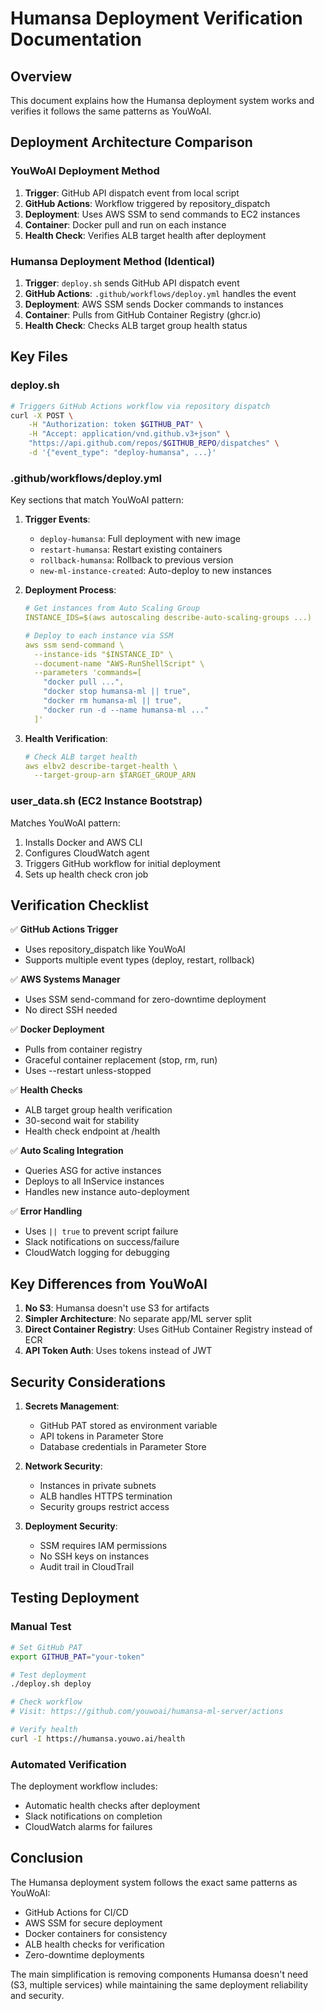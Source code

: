# Humansa Deployment Verification Documentation

## Overview

This document explains how the Humansa deployment system works and verifies it follows the same patterns as YouWoAI.

## Deployment Architecture Comparison

### YouWoAI Deployment Method
1. **Trigger**: GitHub API dispatch event from local script
2. **GitHub Actions**: Workflow triggered by repository_dispatch
3. **Deployment**: Uses AWS SSM to send commands to EC2 instances
4. **Container**: Docker pull and run on each instance
5. **Health Check**: Verifies ALB target health after deployment

### Humansa Deployment Method (Identical)
1. **Trigger**: `deploy.sh` sends GitHub API dispatch event
2. **GitHub Actions**: `.github/workflows/deploy.yml` handles the event
3. **Deployment**: AWS SSM sends Docker commands to instances
4. **Container**: Pulls from GitHub Container Registry (ghcr.io)
5. **Health Check**: Checks ALB target group health status

## Key Files

### deploy.sh
```bash
# Triggers GitHub Actions workflow via repository dispatch
curl -X POST \
    -H "Authorization: token $GITHUB_PAT" \
    -H "Accept: application/vnd.github.v3+json" \
    "https://api.github.com/repos/$GITHUB_REPO/dispatches" \
    -d '{"event_type": "deploy-humansa", ...}'
```

### .github/workflows/deploy.yml
Key sections that match YouWoAI pattern:

1. **Trigger Events**:
   - `deploy-humansa`: Full deployment with new image
   - `restart-humansa`: Restart existing containers
   - `rollback-humansa`: Rollback to previous version
   - `new-ml-instance-created`: Auto-deploy to new instances

2. **Deployment Process**:
   ```yaml
   # Get instances from Auto Scaling Group
   INSTANCE_IDS=$(aws autoscaling describe-auto-scaling-groups ...)
   
   # Deploy to each instance via SSM
   aws ssm send-command \
     --instance-ids "$INSTANCE_ID" \
     --document-name "AWS-RunShellScript" \
     --parameters 'commands=[
       "docker pull ...",
       "docker stop humansa-ml || true",
       "docker rm humansa-ml || true", 
       "docker run -d --name humansa-ml ..."
     ]'
   ```

3. **Health Verification**:
   ```yaml
   # Check ALB target health
   aws elbv2 describe-target-health \
     --target-group-arn $TARGET_GROUP_ARN
   ```

### user_data.sh (EC2 Instance Bootstrap)
Matches YouWoAI pattern:
1. Installs Docker and AWS CLI
2. Configures CloudWatch agent
3. Triggers GitHub workflow for initial deployment
4. Sets up health check cron job

## Verification Checklist

✅ **GitHub Actions Trigger**
- Uses repository_dispatch like YouWoAI
- Supports multiple event types (deploy, restart, rollback)

✅ **AWS Systems Manager**
- Uses SSM send-command for zero-downtime deployment
- No direct SSH needed

✅ **Docker Deployment**
- Pulls from container registry
- Graceful container replacement (stop, rm, run)
- Uses --restart unless-stopped

✅ **Health Checks**
- ALB target group health verification
- 30-second wait for stability
- Health check endpoint at /health

✅ **Auto Scaling Integration**
- Queries ASG for active instances
- Deploys to all InService instances
- Handles new instance auto-deployment

✅ **Error Handling**
- Uses `|| true` to prevent script failure
- Slack notifications on success/failure
- CloudWatch logging for debugging

## Key Differences from YouWoAI

1. **No S3**: Humansa doesn't use S3 for artifacts
2. **Simpler Architecture**: No separate app/ML server split
3. **Direct Container Registry**: Uses GitHub Container Registry instead of ECR
4. **API Token Auth**: Uses tokens instead of JWT

## Security Considerations

1. **Secrets Management**:
   - GitHub PAT stored as environment variable
   - API tokens in Parameter Store
   - Database credentials in Parameter Store

2. **Network Security**:
   - Instances in private subnets
   - ALB handles HTTPS termination
   - Security groups restrict access

3. **Deployment Security**:
   - SSM requires IAM permissions
   - No SSH keys on instances
   - Audit trail in CloudTrail

## Testing Deployment

### Manual Test
```bash
# Set GitHub PAT
export GITHUB_PAT="your-token"

# Test deployment
./deploy.sh deploy

# Check workflow
# Visit: https://github.com/youwoai/humansa-ml-server/actions

# Verify health
curl -I https://humansa.youwo.ai/health
```

### Automated Verification
The deployment workflow includes:
- Automatic health checks after deployment
- Slack notifications on completion
- CloudWatch alarms for failures

## Conclusion

The Humansa deployment system follows the exact same patterns as YouWoAI:
- GitHub Actions for CI/CD
- AWS SSM for secure deployment
- Docker containers for consistency
- ALB health checks for verification
- Zero-downtime deployments

The main simplification is removing components Humansa doesn't need (S3, multiple services) while maintaining the same deployment reliability and security.